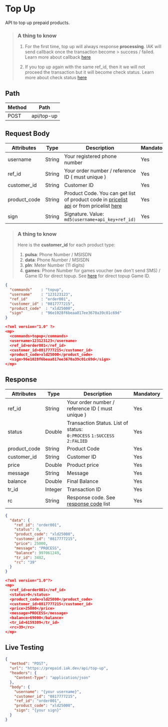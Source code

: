# Top Up

API to top up prepaid products.

<!-- theme: info -->

> ### A thing to know
>
> 1. For the first time, top up will always response **processing**. IAK will send callback once the transaction become > success / failed. Learn more about callback [here](../../../callback.md)
> 
> 2. If you top up again with the same ref_id, then it we will not proceed the transaction but it will become check status. Learn more about check status [here](../check-status.md)

## Path

Method | Path 
---------|----------
 POST | api/top-up

## Request Body

<!-- title: Request Attributes -->
Attributes | Type | Description | Mandatory
---------|----------|---------|----------
 username | String | Your registered phone number | Yes
 ref_id | String | Your order number / reference ID ( must unique ) | Yes
 customer_id | String | Customer ID | Yes
 product_code | String | Product Code. You can get list of product code in [pricelist api](../price-list.md) or from pricelist [here](https://iak.id/webapp/pricelist) | Yes
 sign | String | Signature. Value: `md5(username+api_key+ref_id)` | Yes

<!-- theme: info -->

> ### A thing to know
>
> Here is the **customer_id** for each product type: 
> 1. **pulsa**: Phone Number / MSISDN
> 2. **data**: Phone Number / MSISDN
> 3. **pln**: Meter Number (11 digits)
> 4. **games**: Phone Number for games voucher (we don't send SMS) / Game ID for direct topup. See [here](../../../game-format.md#inquiry-game-id) for direct topup Game ID.

<!--
type: tab
title: JSON
-->

```json
{
  "commands"    : "topup",
  "username"    : "123123123",
  "ref_id"      : "order001",
  "customer_id" : "0817777215",
  "product_code"  : "xld25000",
  "sign"        : "96e1028f6beaa817ee3670a39c01c69d"
}
```

<!--
type: tab
title: XML
-->

```json
<?xml version="1.0" ?>
<mp>
  <commands>topup</commands>
  <username>123123123</username>
  <ref_id>order001</ref_id>
  <customer_id>0817777215</customer_id>
  <product_code>xld25000</product_code>
  <sign>96e1028f6beaa817ee3670a39c01c69d</sign>
</mp>
```
<!-- type: tab-end -->

## Response

<!-- title: Response Attributes -->
Attributes | Type | Description | Mandatory
---------|----------|---------|----------
ref_id | String | Your order number / reference ID ( must unique ) | Yes
 status | Double | Transaction Status. List of status: <br> `0:PROCESS` `1:SUCCESS` `2:FALIED` | Yes
 product_code | String | Product Code | Yes
 customer_id | String | Customer ID | Yes
 price | Double | Product price | Yes
 message | String | Message | Yes
 balance | Double | Final Balance | Yes
 tr_id | Integer | Transaction ID | Yes
 rc | String | Response code. See [response code](../../../response-code.md) list | Yes

<!--
type: tab
title: JSON
-->

```json
{
  "data": {
    "ref_id": "order001",
    "status": 0,
    "product_code": "xld25000",
    "customer_id": "0817777215",
    "price": 25000,
    "message": "PROCESS",
    "balance": 997061249,
    "tr_id": 3482,
    "rc": "39"
  }
}
```

<!--
type: tab
title: XML
-->

```json
<?xml version="1.0"?>
<mp>
  <ref_id>order001</ref_id>
  <status>0</status>
  <product_code>xld25000</product_code>
  <customer_id>0817777215</customer_id>
  <price>25000</price>
  <message>PROCESS</message>
  <balance>69000</balance>
  <tr_id>6159309</tr_id>
  <rc>39</rc>
</mp>
```
<!-- type: tab-end -->

## Live Testing

```json http
{
  "method": "POST",
  "url": "https://prepaid.iak.dev/api/top-up",
  "headers": {
    "Content-Type": "application/json"
  },
  "body": {
    "username": "{your username}",
    "customer_id": "0817777215",
    "ref_id": "order001",
    "product_code": "xld25000",
    "sign": "{your sign}"
  }
}
```
